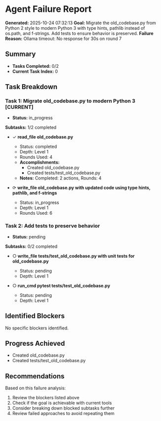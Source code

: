 # Agent Failure Report

**Generated:** 2025-10-24 07:32:13
**Goal:** Migrate the old_codebase.py from Python 2 style to modern Python 3 with type hints, pathlib instead of os.path, and f-strings. Add tests to ensure behavior is preserved.
**Failure Reason:** Ollama timeout: No response for 30s on round 7

## Summary

- **Tasks Completed:** 0/2
- **Current Task Index:** 0

## Task Breakdown

### Task 1: Migrate old_codebase.py to modern Python 3 **[CURRENT]**

- **Status:** in_progress

**Subtasks:** 1/2 completed

- ✓ **read_file old_codebase.py**
  - Status: completed
  - Depth: Level 1
  - Rounds Used: 4
  - **Accomplishments:**
    - Created old_codebase.py
    - Created tests/test_old_codebase.py
  - **Notes:** Completed: 2 actions, Rounds: 4

- ⟳ **write_file old_codebase.py with updated code using type hints, pathlib, and f-strings**
  - Status: in_progress
  - Depth: Level 1
  - Rounds Used: 6


### Task 2: Add tests to preserve behavior 

- **Status:** pending

**Subtasks:** 0/2 completed

- ○ **write_file tests/test_old_codebase.py with unit tests for old_codebase.py**
  - Status: pending
  - Depth: Level 1

- ○ **run_cmd pytest tests/test_old_codebase.py**
  - Status: pending
  - Depth: Level 1


## Identified Blockers

No specific blockers identified.

## Progress Achieved

- Created old_codebase.py
- Created tests/test_old_codebase.py

## Recommendations

Based on this failure analysis:
1. Review the blockers listed above
2. Check if the goal is achievable with current tools
3. Consider breaking down blocked subtasks further
4. Review failed approaches to avoid repeating them
